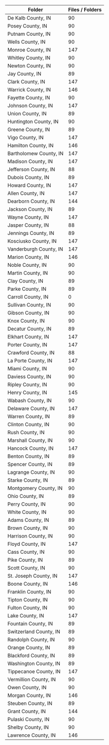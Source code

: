 | Folder                 |   Files / Folders |
|------------------------|-------------------|
| De Kalb County, IN     |                90 |
| Posey County, IN       |                90 |
| Putnam County, IN      |                90 |
| Wells County, IN       |                90 |
| Monroe County, IN      |               147 |
| Whitley County, IN     |                90 |
| Newton County, IN      |                90 |
| Jay County, IN         |                89 |
| Clark County, IN       |               147 |
| Warrick County, IN     |               146 |
| Fayette County, IN     |                90 |
| Johnson County, IN     |               147 |
| Union County, IN       |                89 |
| Huntington County, IN  |                90 |
| Greene County, IN      |                89 |
| Vigo County, IN        |               147 |
| Hamilton County, IN    |               146 |
| Bartholomew County, IN |               147 |
| Madison County, IN     |               147 |
| Jefferson County, IN   |                88 |
| Dubois County, IN      |                89 |
| Howard County, IN      |               147 |
| Allen County, IN       |               147 |
| Dearborn County, IN    |               144 |
| Jackson County, IN     |                89 |
| Wayne County, IN       |               147 |
| Jasper County, IN      |                88 |
| Jennings County, IN    |                89 |
| Kosciusko County, IN   |               147 |
| Vanderburgh County, IN |               147 |
| Marion County, IN      |               146 |
| Noble County, IN       |                90 |
| Martin County, IN      |                90 |
| Clay County, IN        |                89 |
| Parke County, IN       |                89 |
| Carroll County, IN     |                 0 |
| Sullivan County, IN    |                90 |
| Gibson County, IN      |                90 |
| Knox County, IN        |                90 |
| Decatur County, IN     |                89 |
| Elkhart County, IN     |               147 |
| Porter County, IN      |               147 |
| Crawford County, IN    |                88 |
| La Porte County, IN    |               147 |
| Miami County, IN       |                90 |
| Daviess County, IN     |                90 |
| Ripley County, IN      |                90 |
| Henry County, IN       |               145 |
| Wabash County, IN      |                90 |
| Delaware County, IN    |               147 |
| Warren County, IN      |                89 |
| Clinton County, IN     |                90 |
| Rush County, IN        |                90 |
| Marshall County, IN    |                90 |
| Hancock County, IN     |               147 |
| Benton County, IN      |                89 |
| Spencer County, IN     |                89 |
| Lagrange County, IN    |                90 |
| Starke County, IN      |                89 |
| Montgomery County, IN  |                90 |
| Ohio County, IN        |                89 |
| Perry County, IN       |                90 |
| White County, IN       |                90 |
| Adams County, IN       |                89 |
| Brown County, IN       |                90 |
| Harrison County, IN    |                90 |
| Floyd County, IN       |               147 |
| Cass County, IN        |                90 |
| Pike County, IN        |                89 |
| Scott County, IN       |                90 |
| St. Joseph County, IN  |               147 |
| Boone County, IN       |               146 |
| Franklin County, IN    |                90 |
| Tipton County, IN      |                90 |
| Fulton County, IN      |                90 |
| Lake County, IN        |               147 |
| Fountain County, IN    |                89 |
| Switzerland County, IN |                89 |
| Randolph County, IN    |                90 |
| Orange County, IN      |                89 |
| Blackford County, IN   |                89 |
| Washington County, IN  |                89 |
| Tippecanoe County, IN  |               147 |
| Vermillion County, IN  |                90 |
| Owen County, IN        |                90 |
| Morgan County, IN      |               146 |
| Steuben County, IN     |                89 |
| Grant County, IN       |               144 |
| Pulaski County, IN     |                90 |
| Shelby County, IN      |                90 |
| Lawrence County, IN    |               146 |